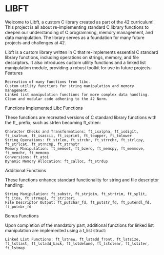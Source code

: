 # LIBFT

Welcome to Libft, a custom C library created as part of the 42 curriculum! This project is all about re-implementing standard C library functions to deepen our understanding of C programming, memory management, and data manipulation. The library serves as a foundation for many future projects and challenges at 42.

 Libft is a custom library written in C that re-implements essential C standard library functions, including operations on strings, memory, and file descriptors. It also introduces custom utility functions and a linked list manipulation module, providing a robust toolkit for use in future projects.
Features

    Recreation of many functions from libc.
    Custom utility functions for string manipulation and memory management.
    Linked list manipulation functions for more complex data handling.
    Clean and modular code adhering to the 42 Norm.

Functions Implemented
Libc Functions

These functions are recreated versions of C standard library functions with the ft_ prefix, such as strlen becoming ft_strlen:

    Character Checks and Transformations: ft_isalpha, ft_isdigit, ft_isalnum, ft_isascii, ft_isprint, ft_toupper, ft_tolower
    String Operations: ft_strlen, ft_strchr, ft_strrchr, ft_strlcpy, ft_strlcat, ft_strncmp, ft_strnstr
    Memory Manipulation: ft_memset, ft_bzero, ft_memcpy, ft_memmove, ft_memchr, ft_memcmp
    Conversions: ft_atoi
    Dynamic Memory Allocation: ft_calloc, ft_strdup

Additional Functions

These functions enhance standard functionality for string and file descriptor handling:

    String Manipulation: ft_substr, ft_strjoin, ft_strtrim, ft_split, ft_itoa, ft_strmapi, ft_striteri
    File Descriptor Output: ft_putchar_fd, ft_putstr_fd, ft_putendl_fd, ft_putnbr_fd

Bonus Functions

Upon completion of the mandatory part, additional functions for linked list manipulation are implemented using a t_list struct:

    Linked List Functions: ft_lstnew, ft_lstadd_front, ft_lstsize, ft_lstlast, ft_lstadd_back, ft_lstdelone, ft_lstclear, ft_lstiter, ft_lstmap


